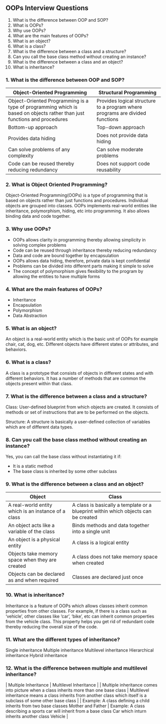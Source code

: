## OOPs Interview Questions
1. What is the difference between OOP and SOP?
2. What is OOPs?
3. Why use OOPs?
4. What are the main features of OOPs?
5. What is an object?
6. What is a class?
7. What is the difference between a class and a structure?
8. Can you call the base class method without creating an instance?
9. What is the difference between a class and an object?
10. What is inheritance?

### 1. What is the difference between OOP and SOP?
|Object-Oriented Programming | Structural Programming |
|---------------------- | ---------------------- |
| Object-Oriented Programming is a type of programming which is based on objects rather than just functions and procedures | Provides logical structure to a program where programs are divided functions |
| Bottom-up approach | Top-down approach |
| Provides data hiding | Does not provide data hiding |
| Can solve problems of any complexity | Can solve moderate problems |
| Code can be reused thereby reducing redundancy | Does not support code reusability |

### 2. What is Object Oriented Programming?
Object-Oriented Programming(OOPs) is a type of programming that is based on objects rather than just functions and procedures. Individual objects are grouped into classes. OOPs implements real-world entities like inheritance, polymorphism, hiding, etc into programming. It also allows binding data and code together.

### 3. Why use OOPs?
- OOPs allows clarity in programming thereby allowing simplicity in solving complex problems
- Code can be reused through inheritance thereby reducing redundancy
- Data and code are bound together by encapsulation
- OOPs allows data hiding, therefore, private data is kept confidential
- Problems can be divided into different parts making it simple to solve
- The concept of polymorphism gives flexibility to the program by allowing the entities to have multiple forms

### 4. What are the main features of OOPs?
* Inheritance
* Encapsulation
* Polymorphism
* Data Abstraction

### 5. What is an object?
An object is a real-world entity which is the basic unit of OOPs for example chair, cat, dog, etc. Different objects have different states or attributes, and behaviors.

### 6. What is a class?
A class is a prototype that consists of objects in different states and with different behaviors. It has a number of methods that are common the objects present within that class.

### 7. What is the difference between a class and a structure?
Class: User-defined blueprint from which objects are created. It consists of methods or set of instructions that are to be performed on the objects.

Structure: A structure is basically a user-defined collection of variables which are of different data types.

### 8. Can you call the base class method without creating an instance?
Yes, you can call the base class without instantiating it if:

- It is a static method
- The base class is inherited by some other subclass

### 9. What is the difference between a class and an object?
| Object | Class |
| ------------------ | ---------------- |
| A real-world entity which is an instance of a class | A class is basically a template or a blueprint within which objects can be created |
| An object acts like a variable of the class | Binds methods and data together into a single unit |
| An object is a physical entity | A class is a logical entity |
| Objects take memory space when they are created | A class does not take memory space when created |
| Objects can be declared as and when required | Classes are declared just once |

### 10. What is inheritance?
Inheritance is a feature of OOPs which allows classes inherit common properties from other classes. For example, if there is a class such as ‘vehicle’, other classes like ‘car’, ‘bike’, etc can inherit common properties from the vehicle class. This property helps you get rid of redundant code thereby reducing the overall size of the code.

### 11. What are the different types of inheritance?
Single inheritance
Multiple inheritance
Multilevel inheritance
Hierarchical inheritance
Hybrid inheritance

### 12. What is the difference between multiple and multilevel inheritance?
| Multiple Inheritance | Multilevel Inheritance |
| Multiple inheritance comes into picture when a class inherits more than one base class | Multilevel inheritance means a class inherits from another class which itself is a subclass of some other base class |
| Example: A class defining a child inherits from two base classes Mother and Father | Example: A class describing a sports car will inherit from a base class Car which inturn inherits another class Vehicle |